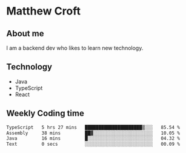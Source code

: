 # Matthew Croft

## About me
I am a backend dev who likes to learn new technology. 

## Technology
- Java
- TypeScript
- React

## Weekly Coding time
<!--START_SECTION:waka-->

```txt
TypeScript   5 hrs 27 mins   █████████████████████▒░░░   85.54 %
Assembly     38 mins         ██▓░░░░░░░░░░░░░░░░░░░░░░   10.05 %
Java         16 mins         █░░░░░░░░░░░░░░░░░░░░░░░░   04.32 %
Text         0 secs          ░░░░░░░░░░░░░░░░░░░░░░░░░   00.09 %
```

<!--END_SECTION:waka-->
